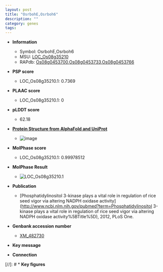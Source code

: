```yaml
---
layout: post
title: "OsrbohE,Osrboh6"
description: ""
category: genes
tags: 
---
```


* **Information**  
    + Symbol: OsrbohE,Osrboh6  
    + MSU: [LOC_Os08g35210](http://rice.plantbiology.msu.edu/cgi-bin/ORF_infopage.cgi?orf=LOC_Os08g35210)  
    + RAPdb: [Os08g0453700](http://rapdb.dna.affrc.go.jp/viewer/gbrowse_details/irgsp1?name=Os08g0453700),[Os08g0453733](http://rapdb.dna.affrc.go.jp/viewer/gbrowse_details/irgsp1?name=Os08g0453733),[Os08g0453766](http://rapdb.dna.affrc.go.jp/viewer/gbrowse_details/irgsp1?name=Os08g0453766)  

* **PSP score**  
    + LOC_Os08g35210.1: 0.7369 

* **PLAAC score**  
    + LOC_Os08g35210.1: 0 

* **pLDDT score**
    + 62.18

* **[Protein Structure from AlphaFold and UniProt](https://www.uniprot.org/uniprotkb/Q0J595/entry#structure)**
    + ![image](https://ricepsp.github.io/images/Q0/AF-Q0J595-F1.png)

* **MolPhase score**
    + LOC_Os08g35210.1: 0.99978512

* **MolPhase Result**
    + ![LOC_Os08g35210.1](https://304243504.github.io/Pictures/LOC_Os08g/LOC_Os08g35210.1.png)

* **Publication**  
    + [Phosphatidylinositol 3-kinase plays a vital role in regulation of rice seed vigor via altering NADPH oxidase activity](http://www.ncbi.nlm.nih.gov/pubmed?term=Phosphatidylinositol 3-kinase plays a vital role in regulation of rice seed vigor via altering NADPH oxidase activity%5BTitle%5D), 2012, PLoS One.

* **Genbank accession number**  
    + [XM_482730](http://www.ncbi.nlm.nih.gov/nuccore/XM_482730)

* **Key message**  

* **Connection**  

[//]: # * **Key figures**  


